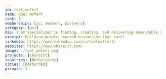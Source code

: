 ```yaml
---
id: roel_wofert
name: Roel Wofert
rank: 3
memberships: [aci_members, partners]
category: [aci]
bio: I am specialized in finding, creating, and delivering measurable value. I enjoy helping organizations and executives to make a 'turn around' in their business (model) and a mind shift in their thinking and acting!
excerpt: Building people powered businesses that last!
linkedin: https://www.linkedin.com/in/roelwolfert/
websites: https://www.shareitt.com/
image: ./roel_wofert.png
projects: [shareitt]
countries: [Netherlands]
cities: [Amsterdam]
private: 1
---
```

